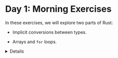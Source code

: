 # Day 1: Morning Exercises

In these exercises, we will explore two parts of Rust:

* Implicit conversions between types.

* Arrays and `for` loops.

<details>

A few things to consider while solving the exercises:

* Use a local Rust installation, if possible. This way you can get auto-completion in your editor.

* Alternatively, use the Rust Playground.

The code snippets are not editable on purpose: the inline code snippets lose their state if you navigate away from the page.

</details>
